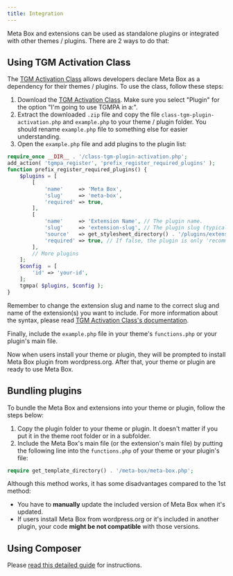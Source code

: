 ```yaml
---
title: Integration
---
```


Meta Box and extensions can be used as standalone plugins or integrated with other themes / plugins. There are 2 ways to do that:

## Using TGM Activation Class

The [TGM Activation Class](https://tgmpluginactivation.com) allows developers declare Meta Box as a dependency for their themes / plugins. To use the class, follow these steps:

1. Download the [TGM Activation Class](http://tgmpluginactivation.com/download/). Make sure you select "Plugin" for the option "I'm going to use TGMPA in a:".
1. Extract the downloaded `.zip` file and copy the file `class-tgm-plugin-activation.php` and `example.php` to your theme / plugin folder. You should rename `example.php` file to something else for easier understanding.
1. Open the `example.php` file and add plugins to the plugin list:

```php
require_once __DIR__ . '/class-tgm-plugin-activation.php';
add_action( 'tgmpa_register', 'prefix_register_required_plugins' );
function prefix_register_required_plugins() {
    $plugins = [
        [
            'name'     => 'Meta Box',
            'slug'     => 'meta-box',
            'required' => true,
        ],
        [
            'name'     => 'Extension Name', // The plugin name.
            'slug'     => 'extension-slug', // The plugin slug (typically the folder name).
            'source'   => get_stylesheet_directory() . '/plugins/extension.zip', // The plugin source.
            'required' => true, // If false, the plugin is only 'recommended' instead of required.
        ],
        // More plugins
    ];
    $config  = [
        'id' => 'your-id',
    ];
    tgmpa( $plugins, $config );
}
```

Remember to change the extension slug and name to the correct slug and name of the extension(s) you want to include. For more information about the syntax, please read [TGM Activation Class's documentation](https://tgmpluginactivation.com/configuration/).

Finally, include the `example.php` file in your theme's `functions.php` or your plugin's main file.

Now when users install your theme or plugin, they will be prompted to install Meta Box plugin from wordpress.org. After that, your theme or plugin are ready to use Meta Box.

## Bundling plugins

To bundle the Meta Box and extensions into your theme or plugin, follow the steps below:

1. Copy the plugin folder to your theme or plugin. It doesn't matter if you put it in the theme root folder or in a subfolder.
1. Include the Meta Box's main file (or the extension's main file) by putting the following line into the `functions.php` of your theme or your plugin's file:

```php
require get_template_directory() . '/meta-box/meta-box.php';
```

Although this method works, it has some disadvantages compared to the 1st method:

- You have to **manually** update the included version of Meta Box when it's updated.
- If users install Meta Box from wordpress.org or it's included in another plugin, your code **might be not compatible** with those versions.

## Using Composer

Please [read this detailed guide](/composer/) for instructions.
